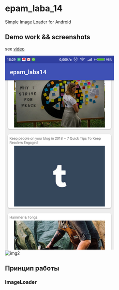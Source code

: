 # epam_laba_14
Simple Image Loader for Android

## Demo work && screenshots

see [video](https://youtu.be/VV747h6uh6I)

<img alt="img1" src="img/img1.png">

<br>
<img alt="img2" src="mmg/img2.png">

## Принцип работы

### ImageLoader
